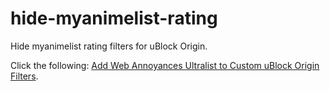# hide-myanimelist-rating
Hide myanimelist rating filters for uBlock Origin.

<p>Click the following: <a href="https://raw.githubusercontent.com/ledoxmedox/hide-myanimelist-rating/master/filters.txt&amp;title=hide-mal-rating" rel="nofollow">Add Web Annoyances Ultralist to Custom uBlock Origin Filters</a>.</p>
